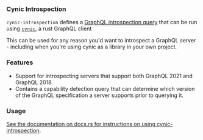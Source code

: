 ### Cynic Introspection

`cynic-introspection` defines a [GraphQL introspection query][1] that can be
run using [`cynic`][2], a rust GraphQL client

This can be used for any reason you'd want to introspect a GraphQL server -
including when you're using cynic as a library in your own project.

### Features

- Support for introspecting servers that support both GraphQL 2021 and GraphQL
  2018.
- Contains a capability detection query that can determine which version of the
  GraphQL specification a server supports prior to querying it.

### Usage

[See the documentation on docs.rs for instructions on using
cynic-introspection][3].

[1]: http://spec.graphql.org/June2018/#sec-Introspection
[2]: https://cynic-rs.dev
[3]: https://docs.rs/cynic-introspection
